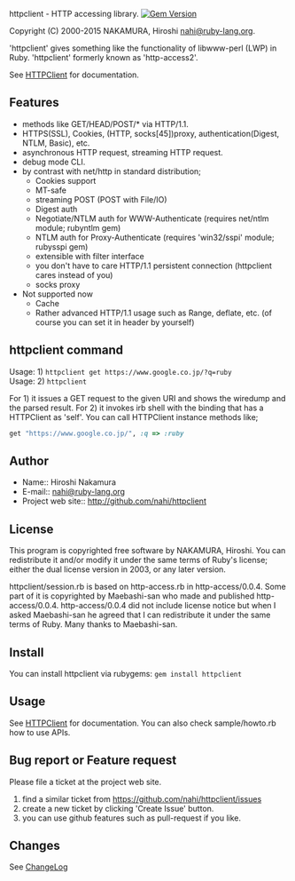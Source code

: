 httpclient - HTTP accessing library.  [![Gem Version](https://badge.fury.io/rb/httpclient.svg)](http://badge.fury.io/rb/httpclient)

Copyright (C) 2000-2015  NAKAMURA, Hiroshi  <nahi@ruby-lang.org>.

'httpclient' gives something like the functionality of libwww-perl (LWP) in
Ruby.  'httpclient' formerly known as 'http-access2'.

See [HTTPClient](http://www.rubydoc.info/gems/httpclient/frames) for documentation.


## Features

* methods like GET/HEAD/POST/* via HTTP/1.1.
* HTTPS(SSL), Cookies, (HTTP, socks[45])proxy, authentication(Digest, NTLM, Basic), etc.
* asynchronous HTTP request, streaming HTTP request.
* debug mode CLI.
* by contrast with net/http in standard distribution;
  * Cookies support
  * MT-safe
  * streaming POST (POST with File/IO)
  * Digest auth
  * Negotiate/NTLM auth for WWW-Authenticate (requires net/ntlm module; rubyntlm gem)
  * NTLM auth for Proxy-Authenticate (requires 'win32/sspi' module; rubysspi gem)
  * extensible with filter interface
  * you don't have to care HTTP/1.1 persistent connection
    (httpclient cares instead of you)
  * socks proxy
* Not supported now
  * Cache
  * Rather advanced HTTP/1.1 usage such as Range, deflate, etc.
    (of course you can set it in header by yourself)

## httpclient command

Usage: 1) `httpclient get https://www.google.co.jp/?q=ruby`  
Usage: 2) `httpclient`

For 1) it issues a GET request to the given URI and shows the wiredump and
the parsed result.  For 2) it invokes irb shell with the binding that has a
HTTPClient as 'self'.  You can call HTTPClient instance methods like;

```ruby
get "https://www.google.co.jp/", :q => :ruby
```

## Author

 * Name:: Hiroshi Nakamura
 * E-mail:: nahi@ruby-lang.org
 * Project web site:: http://github.com/nahi/httpclient


## License

This program is copyrighted free software by NAKAMURA, Hiroshi.  You can
redistribute it and/or modify it under the same terms of Ruby's license;
either the dual license version in 2003, or any later version.

httpclient/session.rb is based on http-access.rb in http-access/0.0.4.  Some
part of it is copyrighted by Maebashi-san who made and published
http-access/0.0.4.  http-access/0.0.4 did not include license notice but when
I asked Maebashi-san he agreed that I can redistribute it under the same terms
of Ruby.  Many thanks to Maebashi-san.


## Install

You can install httpclient via rubygems: `gem install httpclient`


## Usage

See [HTTPClient](http://www.rubydoc.info/gems/httpclient/frames) for documentation.
You can also check sample/howto.rb how to use APIs.

## Bug report or Feature request

Please file a ticket at the project web site.

1. find a similar ticket from https://github.com/nahi/httpclient/issues
2. create a new ticket by clicking 'Create Issue' button.
3. you can use github features such as pull-request if you like.

## Changes

See [ChangeLog](https://github.com/nahi/httpclient/blob/master/CHANGELOG.md)
